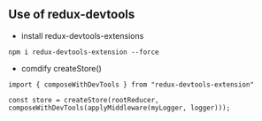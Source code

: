 ## Use of redux-devtools

- install redux-devtools-extensions

```
npm i redux-devtools-extension --force
```

- comdify createStore()

```
import { composeWithDevTools } from "redux-devtools-extension"

const store = createStore(rootReducer, composeWithDevTools(applyMiddleware(myLogger, logger)));
```
